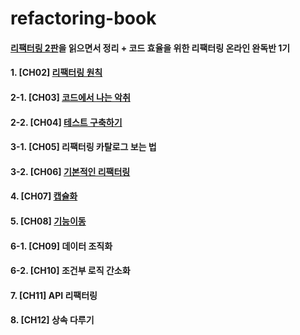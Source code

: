 # refactoring-book
#### [리팩터링 2판](http://www.kyobobook.co.kr/product/detailViewKor.laf?ejkGb=KOR&barcode=9791162242742)을 읽으면서 정리 + 코드 효율을 위한 리팩터링 온라인 완독반 1기



#### 1. [CH02] [리팩터링 원칙](https://github.com/haeinoh/refactoring-book/tree/main/ch02) 



#### 2-1. [CH03] [코드에서 나는 악취](https://github.com/haeinoh/refactoring-book/blob/main/ch03/README.md)



#### 2-2. [CH04] [테스트 구축하기](https://github.com/haeinoh/refactoring-book/blob/main/ch04/README.md)



#### 3-1. [CH05] 리팩터링 카탈로그 보는 법



#### 3-2. [CH06] [기본적인 리팩터링](https://github.com/haeinoh/refactoring-book/tree/main/ch06)



#### 4. [CH07] [캡슐화](https://github.com/haeinoh/refactoring-book/tree/main/ch07)



#### 5. [CH08] [기능이동](https://github.com/haeinoh/refactoring-book/tree/main/ch08)



#### 6-1. [CH09] 데이터 조직화



#### 6-2. [CH10] 조건부 로직 간소화



#### 7. [CH11] API 리팩터링



#### 8. [CH12] 상속 다루기

















